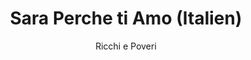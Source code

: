 ---
layout: post
title: Sara Perche ti Amo (Italien)
author: Ricchi e Poveri
language: "Français"
image:
  artist: ricchi-e-poveri.png
---